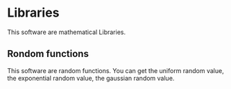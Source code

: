 # Libraries
This software are mathematical Libraries.

## Rondom functions
This software are random functions. You can get the uniform random value,  
the exponential random value, the gaussian random value.

